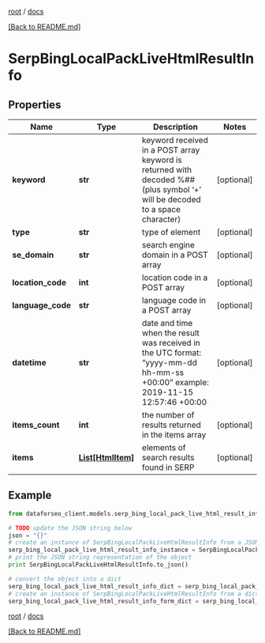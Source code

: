[root](./../ "root") / [docs](./ "docs")

[[Back to README.md]](./../README.md "[Back to README.md]")

# SerpBingLocalPackLiveHtmlResultInfo

## Properties

Name | Type | Description | Notes
------------ | ------------- | ------------- | -------------
**keyword** | **str** | keyword received in a POST array keyword is returned with decoded %## (plus symbol ‘+’ will be decoded to a space character) | [optional]
**type** | **str** | type of element | [optional]
**se_domain** | **str** | search engine domain in a POST array | [optional]
**location_code** | **int** | location code in a POST array | [optional]
**language_code** | **str** | language code in a POST array | [optional]
**datetime** | **str** | date and time when the result was received in the UTC format: “yyyy-mm-dd hh-mm-ss +00:00” example: 2019-11-15 12:57:46 +00:00 | [optional]
**items_count** | **int** | the number of results returned in the items array | [optional]
**items** | [**List[HtmlItem]**](HtmlItem.md) | elements of search results found in SERP | [optional]

## Example

```python
from dataforseo_client.models.serp_bing_local_pack_live_html_result_info import SerpBingLocalPackLiveHtmlResultInfo

# TODO update the JSON string below
json = "{}"
# create an instance of SerpBingLocalPackLiveHtmlResultInfo from a JSON string
serp_bing_local_pack_live_html_result_info_instance = SerpBingLocalPackLiveHtmlResultInfo.from_json(json)
# print the JSON string representation of the object
print SerpBingLocalPackLiveHtmlResultInfo.to_json()

# convert the object into a dict
serp_bing_local_pack_live_html_result_info_dict = serp_bing_local_pack_live_html_result_info_instance.to_dict()
# create an instance of SerpBingLocalPackLiveHtmlResultInfo from a dict
serp_bing_local_pack_live_html_result_info_form_dict = serp_bing_local_pack_live_html_result_info.from_dict(serp_bing_local_pack_live_html_result_info_dict)
```

  

[root](./../ "root") / [docs](./ "docs")

[[Back to README.md]](./../README.md "[Back to README.md]")